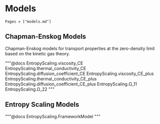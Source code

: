 # Models

```@index
Pages = ["models.md"]
```

## Chapman-Enskog Models

Chapman-Enskog models for transport properties at the zero-density limit based on the kinetic gas theory.

"""@docs
EntropyScaling.viscosity_CE
EntropyScaling.thermal_conductivity_CE
EntropyScaling.diffusion_coefficient_CE
EntropyScaling.viscosity_CE_plus
EntropyScaling.thermal_conductivity_CE_plus
EntropyScaling.diffusion_coefficient_CE_plus
EntropyScaling.Ω_11
EntropyScaling.Ω_22
"""

## Entropy Scaling Models

"""@docs
EntropyScaling.FrameworkModel
"""